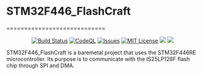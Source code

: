 # STM32F446_FlashCraft
============================

<p align="center">
    <a href="https://github.com/imahjoub/STM32F446_FlashCraft/actions">
        <img src="https://github.com/imahjoub/STM32F446_FlashCraft/actions/workflows/STM32F446_FlashCraft.yml/badge.svg" alt="Build Status"></a>    
    <a href="https://github.com/imahjoub/STM32F446_FlashCraft/actions/workflows/STM32F446_FlashCraft_CodeQl.yml">
        <img src="https://github.com/imahjoub/STM32F446_FlashCraft/actions/workflows/STM32F446_FlashCraft_CodeQl.yml/badge.svg" alt="CodeQL"></a>
    <a href="https://github.com/imahjoub/STM32F446_FlashCraft/issues">
        <img src="https://custom-icon-badges.herokuapp.com/github/issues-raw/imahjoub/STM32F446_FlashCraft?logo=github" alt="Issues" /></a>
    <a href="https://github.com/imahjoub/STM32F446_FlashCraft/blob/main/LICENSE">
        <img src="https://img.shields.io/badge/License-MIT-yellow.svg" alt="MIT License"></a>
    <a href="https://github.com/imahjoub/STM32F446_FlashCraft" alt="GitHub code size in bytes">
        <img src="https://img.shields.io/github/languages/code-size/imahjoub/STM32F446_FlashCraft" /></a>
    <a href="https://github.com/imahjoub/STM32F446_FlashCraft" alt="Activity">
        <img src="https://img.shields.io/github/commit-activity/y/imahjoub/STM32F446_FlashCraft" /></a>
</p>

STM32F446_FlashCraft is a baremetal project that uses the STM32F446RE microcontroller. Its purpose is to communicate with the IS25LP128F flash chip through SPI and DMA.
